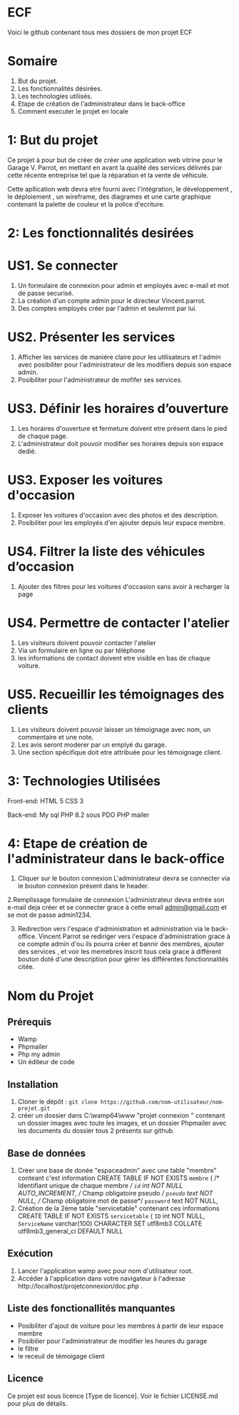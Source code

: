 # ECF
Voici le github contenant tous mes dossiers de mon projet ECF

# Somaire
1. But du projet.
2. Les fonctionnalités désirées.
3. Les technologies utilisés.
4. Etape de création de l'administrateur dans le back-office
5. Comment executer le projet en locale


#  1: But du projet

Ce projet à pour but de créer  de créer une application web vitrine pour le Garage V. Parrot,
en mettant en avant la qualité des services délivrés par cette récente entreprise tel que la réparation et la vente de véhicule.

Cette apllication web devra etre fourni avec  l'intégration, le développement , le déploiement , un wireframe, des diagrames et une carte graphique contenant la palette de couleur et la police d'ecriture.

# 2: Les fonctionnalités desirées

#  US1. Se connecter
1. Un formulaire de connexion pour admin et employés avec e-mail et mot de passe securisé.
2. La création d'un compte admin pour le directeur Vincent.parrot.
3. Des comptes employés créer par l'admin et seulemnt par lui.

 # US2. Présenter les services
1. Afficher les services de maniére claire pour les utilisateurs et l'admin avec posibiliter pour l'administrateur de les modifiers depuis son espace admin.
2. Posibiliter pour l'administrateur de mofifer ses services.

 # US3. Définir les horaires d’ouverture
1. Les horaires d'ouverture et fermeture doivent etre présent dans le pied de chaque page.
2. L'administrateur doit pouvoir modifier ses horaires depuis son espace dedié.


#  US3. Exposer les voitures d'occasion
1. Exposer les voitures d'occasion avec des photos et des description.
2. Posibiliter pour les employés d'en ajouter depuis leur espace membre.

#  US4. Filtrer la liste des véhicules d’occasion
1. Ajouter des filtres pour les voitures d'occasion sans avoir à recharger la page

 #  US4. Permettre de contacter l'atelier
1. Les visiteurs doivent pouvoir contacter l'atelier
2. Via un formulaire en ligne ou par téléphone
3. les informations de contact doivent etre visible en bas de chaque voiture.

 #  US5. Recueillir les témoignages des clients
1. Les visiteurs doivent pouvoir laisser un témoignage avec nom, un commentaire et une note.
2. Les avis seront moderer par un emplyé du garage.
3. Une section spécifique doit etre attribuée pour les témoignage client.

# 3: Technologies Utilisées
Front-end:
    HTML 5
    CSS 3

Back-end:
    My sql
    PHP 8.2 sous PDO
    PHP mailer

# 4: Etape de création de l'administrateur dans le back-office

1. Cliquer sur le bouton connexion
   L'administrateur devra se connecter via le bouton connexion présent dans le header.

2.Remplissage formulaire de connexion
L'administrateur devra entrée son e-mail deja créer et se connecter grace à cette email admin@gmail.com et se mot de passe admin1234.

3. Redirection vers l'espace d'administration et administration via le back-office.
Vincent Parrot se rediriger vers l'espace d'administration grace à ce compte admin d'ou ils pourra créer et bannir des membres, ajouter des services , et voir les memebres inscrit tous cela grace à différent bouton doté d'une description pour gérer les différentes fonctionnalités citée.

# Nom du Projet


## Prérequis
- Wamp
- Phpmailer
- Php my admin
- Un éditeur de code

## Installation
1. Cloner le dépôt : `git clone https://github.com/nom-utilisateur/nom-projet.git`
2. créer un dossier dans C:\wamp64\www  "projet connexion " contenant un dossier images avec toute les images, et un dossier Phpmailer avec les documents du dossier tous 2 présents sur github.


 
## Base de données
1. Créer une base de donée "espaceadmin" avec une table "membre" conteant c'est information CREATE TABLE IF NOT EXISTS `membre` (
/* Identifiant unique de chaque membre */
  `id` int NOT NULL AUTO_INCREMENT,
  /* Champ obligatoire pseudo */
  `pseudo` text NOT NULL,
  /* Champ obligatoire mot de passe*/
  `password` text NOT NULL,
2. Création de la 2ème table "servicetable" contenant ces informations CREATE TABLE IF NOT EXISTS `servicetable` (
  `ID` int NOT NULL,
  `ServiceName` varchar(100) CHARACTER SET utf8mb3 COLLATE utf8mb3_general_ci DEFAULT NULL


## Exécution
1. Lancer l'application wamp avec pour nom d'utilisateur root.
2. Accéder à l'application dans votre navigateur à l'adresse http://localhost/projetconnexion/doc.php .


## Liste des fonctionallités manquantes 
- Posibiliter d'ajout de voiture pour les membres à partir de leur espace membre
- Posibilier pour l'administrateur de modifier les heures du garage
- le filtre
- le receuil de témoigage client

## Licence
Ce projet est sous licence [Type de licence]. Voir le fichier LICENSE.md pour plus de détails.

  
    



